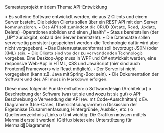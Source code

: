 Semesterprojekt mit dem Thema: API-Entwicklung

• Es soll eine Software entwickelt werden, die aus 2 Clients und einem Server besteht. Die beiden Clients sollen über ein REST-API mit dem Server kommunizieren. 
• Das API soll zumindest die CRUD (Create, Read, Update, Delete) –Operationen abbilden und einen „Health“ – Status bereitstellen (der „UP“ zurückgibt, sobald der Server bereitsteht). 
• Die Datensätze sollen serverseitig persistent gespeichert werden (die Technologie dafür wird aber nicht vorgegeben). 
• Das Datenaustauschformat soll bevorzugt JSON (oder XML) sein. 
• Die Clients sind von der zu verwendenden Technologie vorgeben. Eine Desktop-App muss in WPF und C# entwickelt werden, eine responsive Web-App in HTML, CSS und JavaScript (hier sind auch FrontendFrameworks wie React möglich).
• Der Server ist nicht vorgegeben (kann z.B. Java mit Spring-Boot sein).
• Die Dokumentation der Software und des API muss in Markdown erfolgen.

Diese muss folgende Punkte enthalten: 
o Softwaredesign (Architektur)
o Beschreibung der Software (was tut sie und wozu ist sie gut)
o API-Beschreibung
o Verwendung der API (ev. mit Code-Ausschnitten)
o Ev. Diagramme (Use-Cases, Übersichtsdiagramme)
o Diskussion der Ergebnisse (Zusammenfassung, Hintergründe, Ausblick, etc.)
o Quellenverzeichnis / Links
o Und wichtig: Die Grafiken müssen mittels Mermaid erstellt werden! (GitHub bietet eine Unterstützung für MermaidDiagramme)
